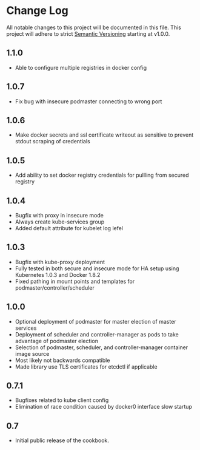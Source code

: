 # Change Log
All notable changes to this project will be documented in this file.
This project will adhere to strict
[Semantic Versioning](http://semver.org/) starting at v1.0.0.

## 1.1.0
- Able to configure multiple registries in docker config

## 1.0.7
- Fix bug with insecure podmaster connecting to wrong port

## 1.0.6
- Make docker secrets and ssl certificate writeout as sensitive to prevent stdout scraping of credentials

## 1.0.5
- Add ability to set docker registry credentials for pullling from secured registry

## 1.0.4
- Bugfix with proxy in insecure mode
- Always create kube-services group
- Added default attribute for kubelet log lefel

## 1.0.3
- Bugfix with kube-proxy deployment
- Fully tested in both secure and insecure mode for HA setup using Kubernetes 1.0.3 and Docker 1.8.2
- Fixed pathing in mount points and templates for podmaster/controller/scheduler

## 1.0.0
- Optional deployment of podmaster for master election of master services
- Deployment of scheduler and controller-manager as pods to take advantage of podmaster election
- Selection of podmaster, scheduler, and controller-manager container image source
- Most likely not backwards compatible
- Made library use TLS certificates for etcdctl if applicable

## 0.7.1
- Bugfixes related to kube client config
- Elimination of race condition caused by docker0 interface slow startup

## 0.7
- Initial public release of the cookbook.
